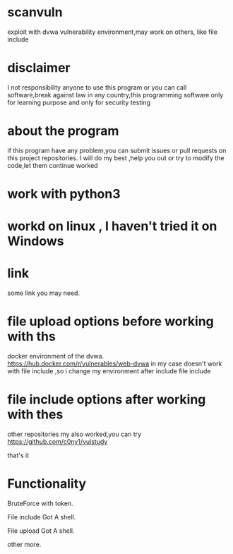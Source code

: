 # scanvuln
exploit with dvwa vulnerability environment,may work on others, like file include

# disclaimer
I not responsibility anyone to use this program or you can call software,break against law in any country,this programming software only for learning purpose and only for security testing

# about the program
if this program have any problem,you can submit issues or pull requests on this project repositories.
I will do my best ,help you out or try to modify the code,let them continue worked

# work with python3

# workd on linux , I haven't tried it on Windows

# link
some link you may need.

# file upload options before working with ths
docker environment of the dvwa.
https://hub.docker.com/r/vulnerables/web-dvwa
in my case doesn't  work with file include ,so i change my environment after include file include

# file include options after working with thes
other repositories my also worked,you can try
https://github.com/c0ny1/vulstudy

that's it

# Functionality 
BruteForce with token.

File include Got A shell.

File upload Got A shell.

other more.
